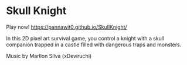 # Skull Knight

Play now! https://pannawit0.github.io/SkullKnight/

In this 2D pixel art survival game, you control a knight with a skull companion trapped in a castle filled with dangerous traps and monsters. 

Music by Marllon Silva (xDeviruchi)
